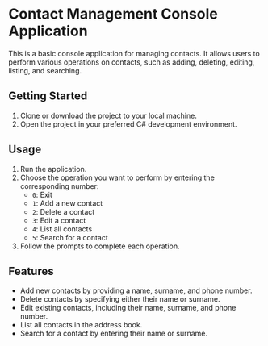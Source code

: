 # Contact Management Console Application

This is a basic console application for managing contacts. It allows users to perform various operations on contacts, such as adding, deleting, editing, listing, and searching.

## Getting Started

1. Clone or download the project to your local machine.
2. Open the project in your preferred C# development environment.

## Usage

1. Run the application.
2. Choose the operation you want to perform by entering the corresponding number:
   - `0`: Exit
   - `1`: Add a new contact
   - `2`: Delete a contact
   - `3`: Edit a contact
   - `4`: List all contacts
   - `5`: Search for a contact
3. Follow the prompts to complete each operation.

## Features

- Add new contacts by providing a name, surname, and phone number.
- Delete contacts by specifying either their name or surname.
- Edit existing contacts, including their name, surname, and phone number.
- List all contacts in the address book.
- Search for a contact by entering their name or surname.


